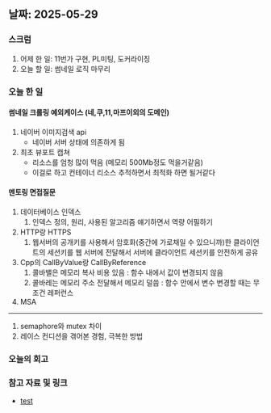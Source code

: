 ## 날짜: 2025-05-29

### 스크럼
1. 어제 한 일: 11번가 구현, PL미팅, 도커라이징
2. 오늘 할 일: 썸네일 로직 마무리


### 오늘 한 일

#### 썸네일 크롤링 예외케이스 (네,쿠,11,마프이외의 도메인)
1. 네이버 이미지검색 api
	- 네이버 서버 상태에 의존하게 됨
2. 최초 뷰포트 캡쳐
	- 리소스를 엄청 많이 먹음 (메모리 500Mb정도 먹을거같음)
	- 이걸로 하고 컨테이너 리소스 추적하면서 최적화 하면 될거같다

#### 멘토링 면접질문
1. 데이터베이스 인덱스
    1. 인덱스 정의, 원리, 사용된 알고리즘 얘기하면서 역량 어필하기
2. HTTP랑 HTTPS
    1. 웹서버의 공개키를 사용해서 암호화(중간에 가로채일 수 있으니까)한 클라이언트의 세션키를 웹 서버에 전달해서 서버에 클라이언트 세션키를 안전하게 공유
3. Cpp의 CallByValue랑 CallByReference
    1. 콜바밸은 메모리 복사 비용 있음 : 함수 내에서 값이 변경되지 않음
    2. 콜바레는 메모리 주소 전달해서 메모리 덜씀 : 함수 안에서 변수 변경할 때는 무조건 레퍼런스
4. MSA

---

1. semaphore와 mutex 차이 
2. 레이스 컨디션을 겪어본 경험, 극복한 방법


### 오늘의 회고
> 

### 참고 자료 및 링크
- [test](https://github.com/100-hours-a-week/14-YG-WIKI/wiki/AI-Wiki)
